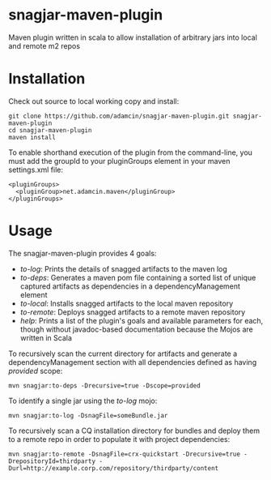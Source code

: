 snagjar-maven-plugin
====================

Maven plugin written in scala to allow installation of arbitrary jars into local and remote m2 repos

Installation
============

Check out source to local working copy and install:

    git clone https://github.com/adamcin/snagjar-maven-plugin.git snagjar-maven-plugin
    cd snagjar-maven-plugin
    maven install

To enable shorthand execution of the plugin from the command-line, you must add the groupId to your pluginGroups element in your maven settings.xml file:

    <pluginGroups>
      <pluginGroup>net.adamcin.maven</pluginGroup>
    </pluginGroups>
    
Usage
=====

The snagjar-maven-plugin provides 4 goals:

- _to-log_: Prints the details of snagged artifacts to the maven log
- _to-deps_: Generates a maven pom file containing a sorted list of unique captured artifacts as dependencies in a dependencyManagement element
- _to-local_: Installs snagged artifacts to the local maven repository
- _to-remote_: Deploys snagged artifacts to a remote maven repository
- _help_: Prints a list of the plugin's goals and available parameters for each, though without javadoc-based documentation because the Mojos are written in Scala

To recursively scan the current directory for artifacts and generate a dependencyManagement section with all dependencies defined as having _provided_ scope:

    mvn snagjar:to-deps -Drecursive=true -Dscope=provided
    
To identify a single jar using the _to-log_ mojo:

    mvn snagjar:to-log -DsnagFile=someBundle.jar
    
To recursively scan a CQ installation directory for bundles and deploy them to a remote repo in order to populate it with project dependencies:

    mvn snagjar:to-remote -DsnagFile=crx-quickstart -Drecursive=true -DrepositoryId=thirdparty -Durl=http://example.corp.com/repository/thirdparty/content
    

    
